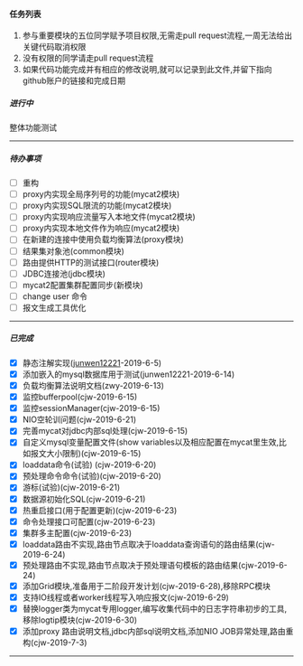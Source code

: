 #### 任务列表

1. 参与重要模块的五位同学赋予项目权限,无需走pull request流程,一周无法给出关键代码取消权限
2. 没有权限的同学请走pull request流程
3. 如果代码功能完成并有相应的修改说明,就可以记录到此文件,并留下指向github账户的链接和完成日期

##### 进行中
整体功能测试



------





##### 待办事项
- [ ] 重构
- [ ] proxy内实现全局序列号的功能(mycat2模块)
- [ ] proxy内实现SQL限流的功能(mycat2模块)
- [ ] proxy内实现响应流量写入本地文件(mycat2模块)
- [ ] proxy内实现本地文件作为响应(mycat2模块)
- [ ] 在新建的连接中使用负载均衡算法(proxy模块)
- [ ] 结果集对象池(common模块)
- [ ] 路由提供HTTP的测试接口(router模块)
- [ ] JDBC连接池(jdbc模块)
- [ ] mycat2配置集群配置同步(新模块)
- [ ] change user 命令
- [ ] 报文生成工具优化

------



##### 已完成

- [x] 静态注解实现([junwen12221](https://github.com/junwen12221)-2019-6-5)
- [x] 添加嵌入的mysql数据库用于测试(junwen12221-2019-6-14)
- [x] 负载均衡算法说明文档(zwy-2019-6-13)
- [x] 监控bufferpool(cjw-2019-6-15)
- [x] 监控sessionManager(cjw-2019-6-15)
- [x] NIO空轮训问题(cjw-2019-6-21)
- [x] 完善mycat对jdbc内部sql处理(cjw-2019-6-15)
- [x] 自定义mysql变量配置文件(show variables以及相应配置在mycat里生效,比如报文大小限制)(cjw-2019-6-15)
- [x] loaddata命令(试验) (cjw-2019-6-20)
- [x] 预处理命令命令(试验)(cjw-2019-6-20)
- [x] 游标(试验)(cjw-2019-6-21)
- [x] 数据源初始化SQL(cjw-2019-6-21)
- [x] 热重启接口(用于配置更新)(cjw-2019-6-23)
- [x] 命令处理接口可配置(cjw-2019-6-23)
- [x] 集群多主配置(cjw-2019-6-23)
- [x] loaddata路由不实现,路由节点取决于loaddata查询语句的路由结果(cjw-2019-6-24)
- [x] 预处理路由不实现,路由节点取决于预处理语句模板的路由结果(cjw-2019-6-24)
- [x] 添加Grid模块,准备用于二阶段开发计划(cjw-2019-6-28),移除RPC模块
- [x] 支持IO线程或者worker线程写入响应报文(cjw-2019-6-29)
- [x] 替换logger类为mycat专用logger,编写收集代码中的日志字符串初步的工具,移除logtip模块(cjw-2019-6-30)
- [x] 添加proxy 路由说明文档,jdbc内部sql说明文档,添加NIO JOB异常处理,路由重构(cjw-2019-7-3)
------



